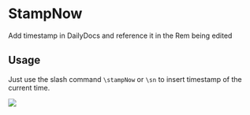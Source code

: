 # StampNow

Add timestamp in DailyDocs and reference it in the Rem being edited

## Usage

Just use the slash command `\stampNow` or `\sn` to insert timestamp of the current time.

![](https://github.com/00x0101101/RN_StampNow/tree/main/public/tutorials/How2Stamp.gif)


<!-- TODO: Describe usage -->

<!-- ignore-after -->
